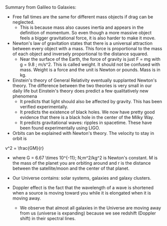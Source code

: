Summary from Galileo to Galaxies:
- Free fall times are the same for different mass objects if drag can be neglected.
  - This is because mass also causes inertia and appears in the definition of momentum. So even though a more massive object feels a bigger gravitational force, it is also harder to make it move.
- Newton's law of gravitation states that there is a universal attraction between every object with a mass. This force is proportional to the mass of each object and inversely proportional to the distance squared.
  - Near the surface of the Earth, the force of gravity is just <lrn-math>F = mg</lrn-math> with <lrn-math>g = 9.8 \; m/s^2</lrn-math>. This is called weight. It should not be confused with mass. Weight is a force and the unit is Newton or pounds. Mass is in kg.
- Einstein's theory of General Relativity eventually supplanted Newton's theory. The difference between the two theories is very small in our daily life but Einstein's theory does predict a few qualitatively new phenomena 
  - It predicts that light should also be affected by gravity. This has been verified experimentally.
  - It predicts the existence of black holes. We now have pretty good evidence that there is a black hole in the center of the Milky Way.
  - It predicts gravitational waves: ripples in spacetime. These have been found experimentally using LIGO.
- Orbits can be explained with Newton's theory. The velocity to stay in orbit is

<lrn-math>v^2 = \frac{GM}{r}</lrn-math>

- where <lrn-math>G = 6.67 \times 10^{-11}\; N\;m^2/kg^2</lrn-math> is Newton's constant. M is the mass of the planet you are orbiting around and r is the distance between the satellite/moon and the center of that planet.

- Our Universe contains: solar systems, galaxies and galaxy clusters.
- Doppler effect is the fact that the wavelength of a wave is shortened when a source is moving toward you while it is elongated when it is moving away.
  - We observe that almost all galaxies in the Universe are moving away from us (universe is expanding) because we see redshift (Doppler shift) in their spectral lines.
